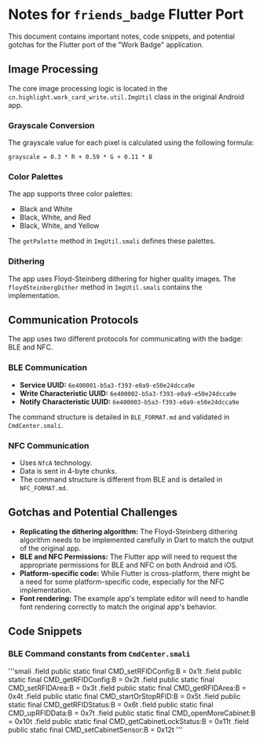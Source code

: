 # Notes for `friends_badge` Flutter Port

This document contains important notes, code snippets, and potential gotchas for the Flutter port of the "Work Badge" application.

## Image Processing

The core image processing logic is located in the `cn.highlight.work_card_write.util.ImgUtil` class in the original Android app.

### Grayscale Conversion

The grayscale value for each pixel is calculated using the following formula:

`grayscale = 0.3 * R + 0.59 * G + 0.11 * B`

### Color Palettes

The app supports three color palettes:

-   Black and White
-   Black, White, and Red
-   Black, White, and Yellow

The `getPalette` method in `ImgUtil.smali` defines these palettes.

### Dithering

The app uses Floyd-Steinberg dithering for higher quality images. The `floydSteinbergDither` method in `ImgUtil.smali` contains the implementation.

## Communication Protocols

The app uses two different protocols for communicating with the badge: BLE and NFC.

### BLE Communication

-   **Service UUID:** `6e400001-b5a3-f393-e0a9-e50e24dcca9e`
-   **Write Characteristic UUID:** `6e400002-b5a3-f393-e0a9-e50e24dcca9e`
-   **Notify Characteristic UUID:** `6e400003-b5a3-f393-e0a9-e50e24dcca9e`

The command structure is detailed in `BLE_FORMAT.md` and validated in `CmdCenter.smali`.

### NFC Communication

-   Uses `NfcA` technology.
-   Data is sent in 4-byte chunks.
-   The command structure is different from BLE and is detailed in `NFC_FORMAT.md`.

## Gotchas and Potential Challenges

-   **Replicating the dithering algorithm:** The Floyd-Steinberg dithering algorithm needs to be implemented carefully in Dart to match the output of the original app.
-   **BLE and NFC Permissions:** The Flutter app will need to request the appropriate permissions for BLE and NFC on both Android and iOS.
-   **Platform-specific code:** While Flutter is cross-platform, there might be a need for some platform-specific code, especially for the NFC implementation.
-   **Font rendering:** The example app's template editor will need to handle font rendering correctly to match the original app's behavior.

## Code Snippets

### BLE Command constants from `CmdCenter.smali`

'''smali
.field public static final CMD_setRFIDConfig:B = 0x1t
.field public static final CMD_getRFIDConfig:B = 0x2t
.field public static final CMD_setRFIDArea:B = 0x3t
.field public static final CMD_getRFIDArea:B = 0x4t
.field public static final CMD_startOrStopRFID:B = 0x5t
.field public static final CMD_getRFIDStatus:B = 0x6t
.field public static final CMD_upRFIDData:B = 0x7t
.field public static final CMD_openMoreCabinet:B = 0x10t
.field public static final CMD_getCabinetLockStatus:B = 0x11t
.field public static final CMD_setCabinetSensor:B = 0x12t
'''
